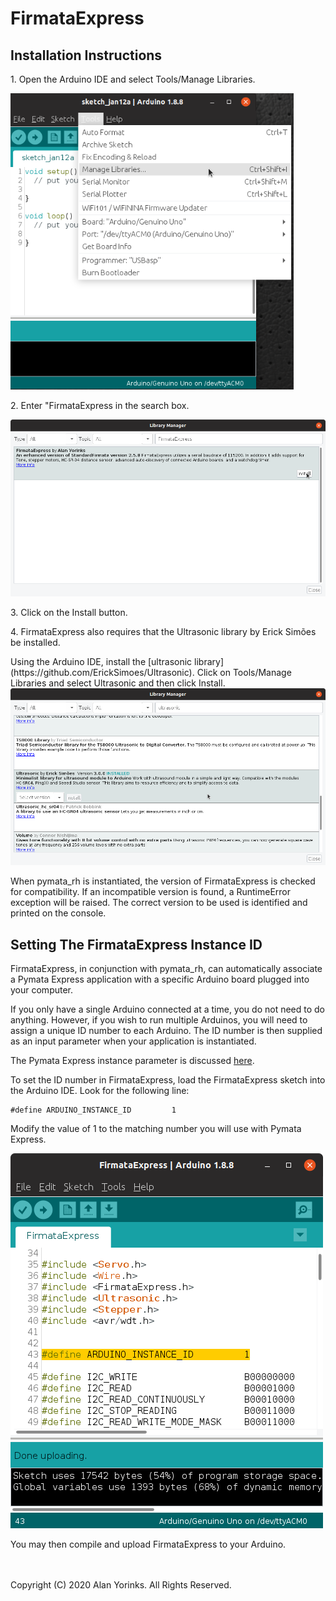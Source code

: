 # FirmataExpress

## Installation Instructions


<p>1. Open the Arduino IDE and select Tools/Manage Libraries.</p>
<img src="../images/manage_libraries.png">

<p>2. Enter "FirmataExpress in the search box.</p>
<img src="../images/install_firmata_express.png">

<p>3. Click on the Install button.</p>


<p> 4. FirmataExpress also requires that the Ultrasonic library
by Erick Simões be installed.</p>
Using the Arduino IDE, install the [ultrasonic library](https://github.com/ErickSimoes/Ultrasonic). Click on Tools/Manage Libraries
and select Ultrasonic and then click Install.
<img src="../images/Ultrasonic.png">

When pymata_rh is instantiated, the version of FirmataExpress is checked for
compatibility. If an incompatible version is found,
a RuntimeError exception will be raised. The correct version to be used is identified and printed
on the console.

## Setting The FirmataExpress Instance ID

FirmataExpress, in conjunction with pymata_rh, can automatically
associate a Pymata Express application with a specific Arduino board
plugged into your computer.

If you only have a single Arduino connected at a time, you do not need to do anything. However,
if you wish to run multiple Arduinos, you will need to assign a unique ID number to each
Arduino. The ID number is then supplied as an input parameter when your application
 is instantiated.

The Pymata Express instance parameter is discussed
[here](https://mryslab.github.io/pymata-express/guidelines/#parameter-arduino_instance_id).

To set the ID number in FirmataExpress, load the FirmataExpress sketch into the Arduino IDE.
Look for the following line:

```
#define ARDUINO_INSTANCE_ID         1
```

Modify the value of 1 to the matching number you will use with Pymata Express.

![](./images/i_am_here.png)

You may then compile and upload FirmataExpress to your Arduino.

<br>
<br>
Copyright (C) 2020 Alan Yorinks. All Rights Reserved.
